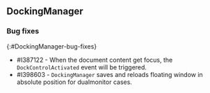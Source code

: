 ## DockingManager

### Bug fixes
{:#DockingManager-bug-fixes}

* \#I387122 - When the document content get focus, the `DockControlActivated` event will be triggered.
* \#I398603 - `DockingManager` saves and reloads floating window in absolute position for dualmonitor cases.
